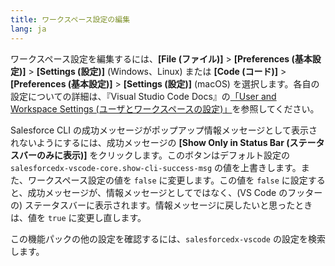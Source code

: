 ```yaml
---
title: ワークスペース設定の編集
lang: ja
---
```


ワークスペース設定を編集するには、**[File \(ファイル\)]** > **[Preferences \(基本設定\)]** > **[Settings \(設定\)]** \(Windows、Linux\) または **[Code \(コード\)]** > **[Preferences \(基本設定\)]** > **[Settings \(設定\)]** \(macOS\) を選択します。各自の設定についての詳細は、『Visual Studio Code Docs』の[「User and Workspace Settings \(ユーザとワークスペースの設定\)」](https://code.visualstudio.com/docs/getstarted/settings)を参照してください。

Salesforce CLI の成功メッセージがポップアップ情報メッセージとして表示されないようにするには、成功メッセージの **[Show Only in Status Bar \(ステータスバーのみに表示\)]** をクリックします。このボタンはデフォルト設定の `salesforcedx-vscode-core.show-cli-success-msg` の値を上書きします。また、ワークスペース設定の値を `false` に変更します。この値を `false` に設定すると、成功メッセージが、情報メッセージとしてではなく、\(VS Code のフッターの\) ステータスバーに表示されます。情報メッセージに戻したいと思ったときは、値を `true` に変更し直します。

この機能パックの他の設定を確認するには、`salesforcedx-vscode` の設定を検索します。
